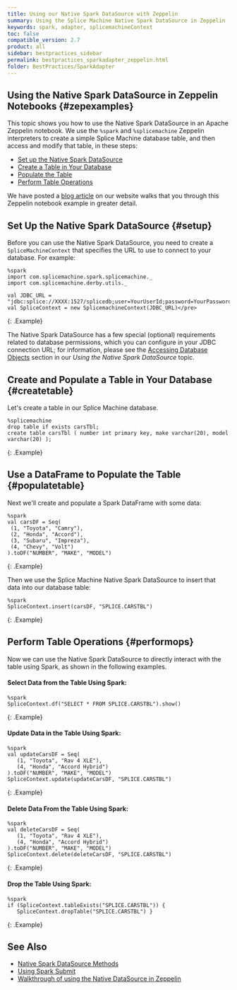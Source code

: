 ```yaml
---
title: Using our Native Spark DataSource with Zeppelin
summary: Using the Splice Machine Native Spark DataSource in Zeppelin
keywords: spark, adapter, splicemachineContext
toc: false
compatible_version: 2.7
product: all
sidebar: bestpractices_sidebar
permalink: bestpractices_sparkadapter_zeppelin.html
folder: BestPractices/SparkAdapter
---
```

<section>
<div class="TopicContent" data-swiftype-index="true" markdown="1">

# Using the Native Spark DataSource in Zeppelin Notebooks {#zepexamples}

This topic shows you how to use the Native Spark DataSource in an Apache Zeppelin notebook. We use the `%spark` and `%splicemachine` Zeppelin interpreters to create a simple Splice Machine database table, and then access and modify that table, in these steps:

* [Set up the Native Spark DataSource](#setup)
* [Create a Table in Your Database](#createtable)
* [Populate the Table](#populatetable)
* [Perform Table Operations](#performops)

We have posted a [blog article](https://www.splicemachine.com/the-splice-machine-native-spark-datasource) on our website walks that you through this Zeppelin notebook example in greater detail.

## Set Up the Native Spark DataSource {#setup}

Before you can use the Native Spark DataSource, you need to create a `SpliceMachineContext` that specifies the URL to use to connect to your database. For example:

```
%spark
import com.splicemachine.spark.splicemachine._
import com.splicemachine.derby.utils._

val JDBC_URL = "jdbc:splice://XXXX:1527/splicedb;user=YourUserId;password=YourPassword"
val SpliceContext = new SplicemachineContext(JDBC_URL)</pre>
```
{: .Example}

The Native Spark DataSource has a few special (optional) requirements related to database permissions, which you can configure in your JDBC connection URL; for information, please see the [Accessing Database Objects](bestpractices_sparkadapter_intro.html#access) section in our *Using the Native Spark DataSource* topic.

## Create and Populate a Table in Your Database {#createtable}

Let's create a table in our Splice Machine database.
```
%splicemachine
drop table if exists carsTbl;
create table carsTbl ( number int primary key, make varchar(20), model varchar(20) );
```
{: .Example}

## Use a DataFrame to Populate the Table {#populatetable}

Next we'll create and populate a Spark DataFrame with some data:
```
%spark
val carsDF = Seq(
 (1, "Toyota", "Camry"),
 (2, "Honda", "Accord"),
 (3, "Subaru", "Impreza"),
 (4, "Chevy", "Volt")
).toDF("NUMBER", "MAKE", "MODEL")
```
{: .Example}

Then we use the Splice Machine Native Spark DataSource to insert that data into our database table:
```
%spark
SpliceContext.insert(carsDF, "SPLICE.CARSTBL")
```
{: .Example}

## Perform Table Operations {#performops}

Now we can use the Native Spark DataSource to directly interact with the table using Spark, as shown in the following examples.

#### Select Data from the Table Using Spark:
```
%spark
SpliceContext.df("SELECT * FROM SPLICE.CARSTBL").show()
```
{: .Example}


#### Update Data in the Table Using Spark:
```
%spark
val updateCarsDF = Seq(
   (1, "Toyota", "Rav 4 XLE"),
   (4, "Honda", "Accord Hybrid")
).toDF("NUMBER", "MAKE", "MODEL")
SpliceContext.update(updateCarsDF, "SPLICE.CARSTBL")
```
{: .Example}

#### Delete Data From the Table Using Spark:
```
%spark
val deleteCarsDF = Seq(
   (1, "Toyota", "Rav 4 XLE"),
   (4, "Honda", "Accord Hybrid")
).toDF("NUMBER", "MAKE", "MODEL")
SpliceContext.delete(deleteCarsDF, "SPLICE.CARSTBL")
```
{: .Example}

#### Drop the Table Using Spark:
```
%spark
if (SpliceContext.tableExists("SPLICE.CARSTBL")) {
   SpliceContext.dropTable("SPLICE.CARSTBL") }
```
{: .Example}

## See Also
* [Native Spark DataSource Methods](bestpractices_sparkadapter_api.html)
* [Using Spark Submit](bestpractices_sparkadapter_submit.html)
* [Walkthrough of using the Native DataSource in Zeppelin](https://www.splicemachine.com/the-splice-machine-native-spark-datasource)

</div>
</section>
